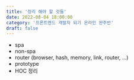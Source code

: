 ```yaml
---
title: '정리 해야 할 것들'
date: 2022-08-04 18:00:00
category: '프론트엔드 개발자 되기 온라인 완주반'
draft: false
---
```


- spa
- non-spa
- router (browser, hash, memory, link, router, ...)
- prototype
- HOC 정리
